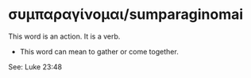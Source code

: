 # συμπαραγίνομαι/sumparaginomai
This word is an action. It is a verb.

* This word can mean to gather or come together. 

See: Luke 23:48
